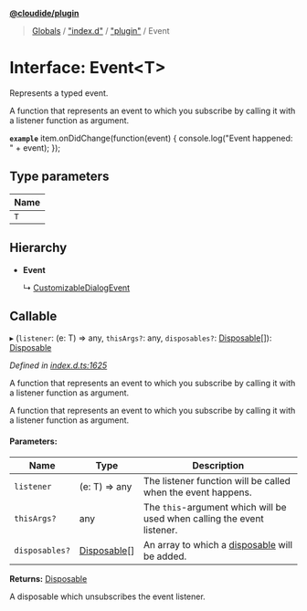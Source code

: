 **[@cloudide/plugin](../README.md)**

> [Globals](../README.md) / ["index.d"](../modules/_index_d_.md) / ["plugin"](../modules/_index_d_._plugin_.md) / Event

# Interface: Event\<T>

Represents a typed event.

A function that represents an event to which you subscribe by calling it with
a listener function as argument.

**`example`** 
item.onDidChange(function(event) { console.log("Event happened: " + event); });

## Type parameters

Name |
------ |
`T` |

## Hierarchy

* **Event**

  ↳ [CustomizableDialogEvent](_index_d_._plugin_.window.customizabledialogevent.md)

## Callable

▸ (`listener`: (e: T) => any, `thisArgs?`: any, `disposables?`: [Disposable](../classes/_index_d_._plugin_.disposable.md)[]): [Disposable](../classes/_index_d_._plugin_.disposable.md)

*Defined in [index.d.ts:1625](https://github.com/shuyaqian/cloudide-plugin-api/blob/57a3a2a/index.d.ts#L1625)*

A function that represents an event to which you subscribe by calling it with
a listener function as argument.

A function that represents an event to which you subscribe by calling it with
a listener function as argument.

#### Parameters:

Name | Type | Description |
------ | ------ | ------ |
`listener` | (e: T) => any | The listener function will be called when the event happens. |
`thisArgs?` | any | The `this`-argument which will be used when calling the event listener. |
`disposables?` | [Disposable](../classes/_index_d_._plugin_.disposable.md)[] | An array to which a [disposable](#Disposable) will be added. |

**Returns:** [Disposable](../classes/_index_d_._plugin_.disposable.md)

A disposable which unsubscribes the event listener.
